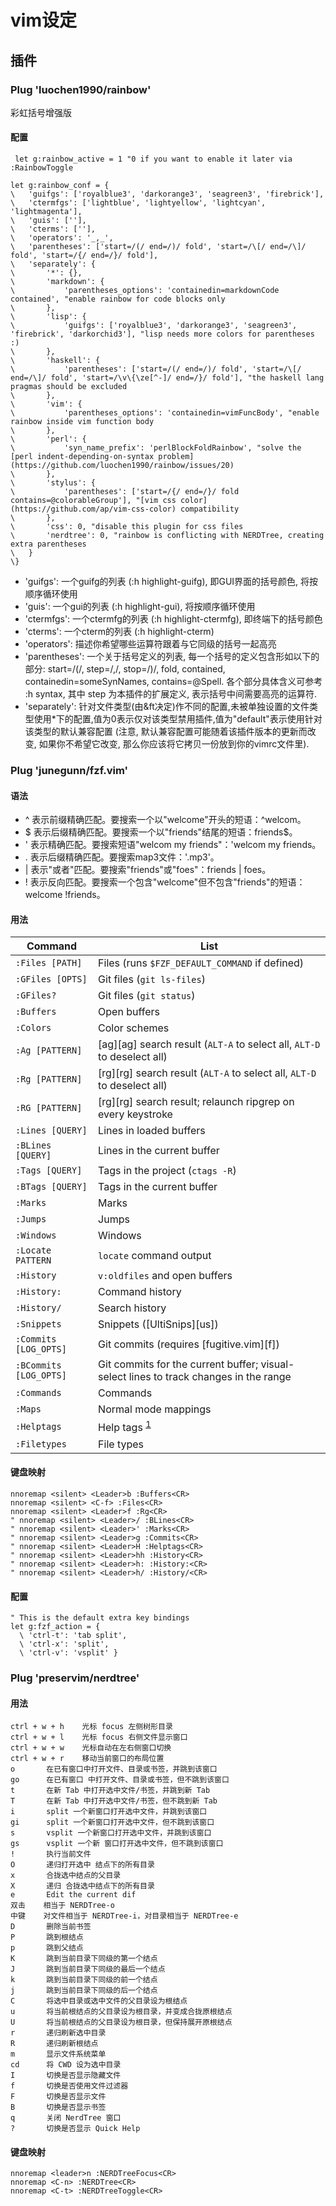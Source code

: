 # vim设定

## 插件

### Plug 'luochen1990/rainbow'

彩虹括号增强版

#### 配置

```
 let g:rainbow_active = 1 "0 if you want to enable it later via :RainbowToggle
```

```
let g:rainbow_conf = {
\	'guifgs': ['royalblue3', 'darkorange3', 'seagreen3', 'firebrick'],
\	'ctermfgs': ['lightblue', 'lightyellow', 'lightcyan', 'lightmagenta'],
\	'guis': [''],
\	'cterms': [''],
\	'operators': '_,_',
\	'parentheses': ['start=/(/ end=/)/ fold', 'start=/\[/ end=/\]/ fold', 'start=/{/ end=/}/ fold'],
\	'separately': {
\		'*': {},
\		'markdown': {
\			'parentheses_options': 'containedin=markdownCode contained', "enable rainbow for code blocks only
\		},
\		'lisp': {
\			'guifgs': ['royalblue3', 'darkorange3', 'seagreen3', 'firebrick', 'darkorchid3'], "lisp needs more colors for parentheses :)
\		},
\		'haskell': {
\			'parentheses': ['start=/(/ end=/)/ fold', 'start=/\[/ end=/\]/ fold', 'start=/\v\{\ze[^-]/ end=/}/ fold'], "the haskell lang pragmas should be excluded
\		},
\		'vim': {
\			'parentheses_options': 'containedin=vimFuncBody', "enable rainbow inside vim function body
\		},
\		'perl': {
\			'syn_name_prefix': 'perlBlockFoldRainbow', "solve the [perl indent-depending-on-syntax problem](https://github.com/luochen1990/rainbow/issues/20)
\		},
\		'stylus': {
\			'parentheses': ['start=/{/ end=/}/ fold contains=@colorableGroup'], "[vim css color](https://github.com/ap/vim-css-color) compatibility
\		},
\		'css': 0, "disable this plugin for css files
\		'nerdtree': 0, "rainbow is conflicting with NERDTree, creating extra parentheses
\	}
\}
```

- 'guifgs': 一个guifg的列表 (:h highlight-guifg), 即GUI界面的括号颜色, 将按顺序循环使用
- 'guis': 一个gui的列表 (:h highlight-gui), 将按顺序循环使用
- 'ctermfgs': 一个ctermfg的列表 (:h highlight-ctermfg), 即终端下的括号颜色
- 'cterms': 一个cterm的列表 (:h highlight-cterm)
- 'operators': 描述你希望哪些运算符跟着与它同级的括号一起高亮
- 'parentheses': 一个关于括号定义的列表, 每一个括号的定义包含形如以下的部分:  start=/(/, step=/,/, stop=/)/, fold, contained, containedin=someSynNames, contains=@Spell. 各个部分具体含义可参考 :h syntax, 其中 step 为本插件的扩展定义, 表示括号中间需要高亮的运算符.
- 'separately': 针对文件类型(由&ft决定)作不同的配置,未被单独设置的文件类型使用*下的配置,值为0表示仅对该类型禁用插件,值为"default"表示使用针对该类型的默认兼容配置 (注意, 默认兼容配置可能随着该插件版本的更新而改变, 如果你不希望它改变, 那么你应该将它拷贝一份放到你的vimrc文件里).


### Plug 'junegunn/fzf.vim'

#### 语法
- ^ 表示前缀精确匹配。要搜索一个以"welcome"开头的短语：^welcom。
- $ 表示后缀精确匹配。要搜索一个以"friends"结尾的短语：friends$。
- ' 表示精确匹配。要搜索短语"welcom my friends"：'welcom my friends。
- . 表示后缀精确匹配。要搜索map3文件：'.mp3'。
- | 表示"或者"匹配。要搜索"friends"或"foes"：friends | foes。
- ! 表示反向匹配。要搜索一个包含"welcome"但不包含"friends"的短语：welcome !friends。

#### 用法
| Command                | List                                                                                  |
| ---                    | ---                                                                                   |
| `:Files [PATH]`        | Files (runs `$FZF_DEFAULT_COMMAND` if defined)                                        |
| `:GFiles [OPTS]`       | Git files (`git ls-files`)                                                            |
| `:GFiles?`             | Git files (`git status`)                                                              |
| `:Buffers`             | Open buffers                                                                          |
| `:Colors`              | Color schemes                                                                         |
| `:Ag [PATTERN]`        | [ag][ag] search result (`ALT-A` to select all, `ALT-D` to deselect all)               |
| `:Rg [PATTERN]`        | [rg][rg] search result (`ALT-A` to select all, `ALT-D` to deselect all)               |
| `:RG [PATTERN]`        | [rg][rg] search result; relaunch ripgrep on every keystroke                           |
| `:Lines [QUERY]`       | Lines in loaded buffers                                                               |
| `:BLines [QUERY]`      | Lines in the current buffer                                                           |
| `:Tags [QUERY]`        | Tags in the project (`ctags -R`)                                                      |
| `:BTags [QUERY]`       | Tags in the current buffer                                                            |
| `:Marks`               | Marks                                                                                 |
| `:Jumps`               | Jumps                                                                                 |
| `:Windows`             | Windows                                                                               |
| `:Locate PATTERN`      | `locate` command output                                                               |
| `:History`             | `v:oldfiles` and open buffers                                                         |
| `:History:`            | Command history                                                                       |
| `:History/`            | Search history                                                                        |
| `:Snippets`            | Snippets ([UltiSnips][us])                                                            |
| `:Commits [LOG_OPTS]`  | Git commits (requires [fugitive.vim][f])                                              |
| `:BCommits [LOG_OPTS]` | Git commits for the current buffer; visual-select lines to track changes in the range |
| `:Commands`            | Commands                                                                              |
| `:Maps`                | Normal mode mappings                                                                  |
| `:Helptags`            | Help tags <sup id="a1">[1](#helptags)</sup>                                           |
| `:Filetypes`           | File types

#### 键盘映射
```
nnoremap <silent> <Leader>b :Buffers<CR>
nnoremap <silent> <C-f> :Files<CR>
nnoremap <silent> <Leader>f :Rg<CR>
" nnoremap <silent> <Leader>/ :BLines<CR>
" nnoremap <silent> <Leader>' :Marks<CR>
" nnoremap <silent> <Leader>g :Commits<CR>
" nnoremap <silent> <Leader>H :Helptags<CR>
" nnoremap <silent> <Leader>hh :History<CR>
" nnoremap <silent> <Leader>h: :History:<CR>
" nnoremap <silent> <Leader>h/ :History/<CR>
```

#### 配置
```
" This is the default extra key bindings
let g:fzf_action = {
  \ 'ctrl-t': 'tab split',
  \ 'ctrl-x': 'split',
  \ 'ctrl-v': 'vsplit' }
```

### Plug 'preservim/nerdtree'

#### 用法
```
ctrl + w + h    光标 focus 左侧树形目录
ctrl + w + l    光标 focus 右侧文件显示窗口
ctrl + w + w    光标自动在左右侧窗口切换
ctrl + w + r    移动当前窗口的布局位置
o       在已有窗口中打开文件、目录或书签，并跳到该窗口
go      在已有窗口 中打开文件、目录或书签，但不跳到该窗口
t       在新 Tab 中打开选中文件/书签，并跳到新 Tab
T       在新 Tab 中打开选中文件/书签，但不跳到新 Tab
i       split 一个新窗口打开选中文件，并跳到该窗口
gi      split 一个新窗口打开选中文件，但不跳到该窗口
s       vsplit 一个新窗口打开选中文件，并跳到该窗口
gs      vsplit 一个新 窗口打开选中文件，但不跳到该窗口
!       执行当前文件
O       递归打开选中 结点下的所有目录
x       合拢选中结点的父目录
X       递归 合拢选中结点下的所有目录
e       Edit the current dif
双击    相当于 NERDTree-o
中键    对文件相当于 NERDTree-i，对目录相当于 NERDTree-e
D       删除当前书签
P       跳到根结点
p       跳到父结点
K       跳到当前目录下同级的第一个结点
J       跳到当前目录下同级的最后一个结点
k       跳到当前目录下同级的前一个结点
j       跳到当前目录下同级的后一个结点
C       将选中目录或选中文件的父目录设为根结点
u       将当前根结点的父目录设为根目录，并变成合拢原根结点
U       将当前根结点的父目录设为根目录，但保持展开原根结点
r       递归刷新选中目录
R       递归刷新根结点
m       显示文件系统菜单
cd      将 CWD 设为选中目录
I       切换是否显示隐藏文件
f       切换是否使用文件过滤器
F       切换是否显示文件
B       切换是否显示书签
q       关闭 NerdTree 窗口
?       切换是否显示 Quick Help
```

#### 键盘映射
```
nnoremap <leader>n :NERDTreeFocus<CR>
nnoremap <C-n> :NERDTree<CR>
nnoremap <C-t> :NERDTreeToggle<CR>
```

